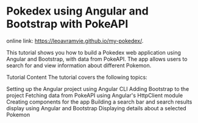 # Pokedex using Angular and Bootstrap with PokeAPI
online link: https://leoavramvie.github.io/my-pokedex/.

This tutorial shows you how to build a Pokedex web application using Angular and Bootstrap, with data from PokeAPI. The app allows users to search for and view information about different Pokemon.

Tutorial Content
The tutorial covers the following topics:

Setting up the Angular project using Angular CLI
Adding Bootstrap to the project
Fetching data from PokeAPI using Angular's HttpClient module
Creating components for the app
Building a search bar and search results display using Angular and Bootstrap
Displaying details about a selected Pokemon

